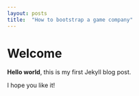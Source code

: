 ```yaml
---
layout: posts
title:  "How to bootstrap a game company"
---
```


# Welcome

**Hello world**, this is my first Jekyll blog post.

I hope you like it!
